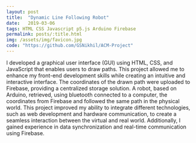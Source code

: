 ```yaml
---
layout: post
title:  "Dynamic Line Following Robot"
date:   2019-03-06
tags: HTML CSS Javascript p5.js Arduino Firebase
permalink: posts/:title.html
img: /assets/img/favicon.jpg
code: "https://github.com/GSNikhil/ACM-Project"
---
```


I developed a graphical user interface (GUI) using HTML, CSS, and JavaScript that enables users to draw paths. This project allowed me to enhance my front-end development skills while creating an intuitive and interactive interface. The coordinates of the drawn path were uploaded to Firebase, providing a centralized storage solution. A robot, based on <!--more--> Arduino, retrieved, using bluetooth connected to a computer, the coordinates from Firebase and followed the same path in the physical world. This project improved my ability to integrate different technologies, such as web development and hardware communication, to create a seamless interaction between the virtual and real world. Additionally, I gained experience in data synchronization and real-time communication using Firebase.